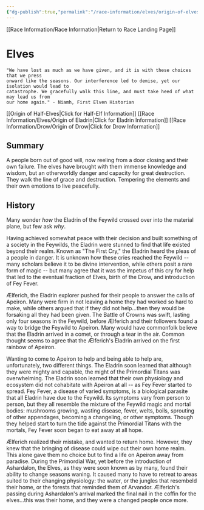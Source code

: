 ```yaml
---
{"dg-publish":true,"permalink":"/race-information/elves/origin-of-elves/","dgHomeLink":true,"dgPassFrontmatter":false}
---
```


[[Race Information/Race Information|Return to Race Landing Page]]
# Elves
	"We have lost as much as we have given, and it is with these choices that we press 
	onward like the seasons. Our interference led to demise, yet our isolation would lead to 
	catastrophe. We gracefully walk this line, and must take heed of what may lead us from 
	our home again." - Niamh, First Elven Historian
	
[[Origin of Half-Elves|Click for Half-Elf Information]]
[[Race Information/Elves/Origin of Eladrin|Click for Eladrin Information]]
[[Race Information/Drow/Origin of Drow|Click for Drow Information]]

## Summary
A people born out of good will, now reeling from a door closing and their own failure. The elves have brought with them immense knowledge and wisdom, but an otherworldly danger and capacity for great destruction. They walk the line of grace and destruction. Tempering the elements and their own emotions to live peacefully. 

## History
Many wonder *how* the Eladrin of the Feywild crossed over into the material plane, but few ask *why*. 

Having achieved somewhat peace with their decision and built something of a society in the Feywilds, the Eladrin were stunned to find that life existed beyond their realm. Known as "The First Cry," the Eladrin heard the pleas of a people in danger. It is unknown how these cries reached the Feywild -- many scholars believe it to be divine intervention, while others posit a rare form of magic -- but many agree that it was the impetus of this cry for help that led to the eventual fraction of Elves, birth of the Drow, and introduction of Fey Fever.  

Ælferich, the Eladrin explorer pushed for their people to answer the calls of Apeiron. Many were firm in not leaving a home they had worked so hard to make, while others argued that if they did not help...then they would be forsaking all they had been given. The Battle of Crowns was swift, lasting only four seasons in the Feywild, before Ælferich and their followers found a way to bridge the Feywild to Apeiron. Many would have commonfolk believe that the Eladrin arrived in a comet, or through a tear in the air. Common thought seems to agree that the Ælferich's Eladrin arrived on the first rainbow of Apeiron. 

Wanting to come to Apeiron to help and being able to help are, unfortunately, two different things. The Eladrin soon learned that although they were mighty and capable, the might of the Primordial Titans was overwhelming. The Eladrin soon learned that their own physiology and ecosystem did not cohabitate with Apeiron at all -- as Fey Fever started to spread. Fey Fever, a disease of varied symptoms, is a biological parasite that all Eladrin have due to the Feywild. Its symptoms vary from person to person, but they all resemble the mixture of the Feywild magic and mortal bodies: mushrooms growing, wasting disease, fever, welts, boils, sprouting of other appendages, becoming a changeling, or other symptoms. Though they helped start to turn the tide against the Primordial Titans with the mortals, Fey Fever soon began to eat away at all hope. 

Ælferich realized their mistake, and wanted to return home. However, they knew that the bringing of disease could wipe out their own home realm. This alone gave them no choice but to find a life on Apeiron away from paradise. During the Primordial War, yet before the introduction of Ashardalon, the Elves, as they were soon known as by many, found their ability to change seasons waning. It caused many to have to retreat to areas suited to their changing physiology: the water, or the jungles that resembeld their home, or the forests that reminded them of Arvandor. Ælferich's passing during Ashardalon's arrival marked the final nail in the coffin for the elves...this was their home, and they were a changed people once more. 
